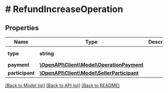 # # RefundIncreaseOperation

## Properties

Name | Type | Description | Notes
------------ | ------------- | ------------- | -------------
**type** | **string** |  | [optional] [default to 'REFUND_INCREASE']
**payment** | [**\OpenAPI\Client\Model\OperationPayment**](OperationPayment.md) |  |
**participant** | [**\OpenAPI\Client\Model\SellerParticipant**](SellerParticipant.md) |  |

[[Back to Model list]](../../README.md#models) [[Back to API list]](../../README.md#endpoints) [[Back to README]](../../README.md)
